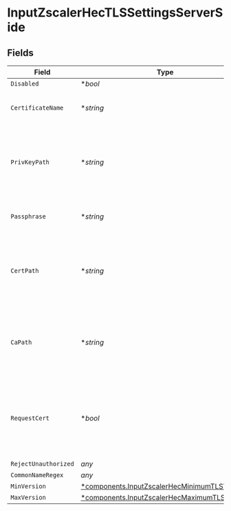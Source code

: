 # InputZscalerHecTLSSettingsServerSide


## Fields

| Field                                                                                                       | Type                                                                                                        | Required                                                                                                    | Description                                                                                                 |
| ----------------------------------------------------------------------------------------------------------- | ----------------------------------------------------------------------------------------------------------- | ----------------------------------------------------------------------------------------------------------- | ----------------------------------------------------------------------------------------------------------- |
| `Disabled`                                                                                                  | **bool*                                                                                                     | :heavy_minus_sign:                                                                                          | N/A                                                                                                         |
| `CertificateName`                                                                                           | **string*                                                                                                   | :heavy_minus_sign:                                                                                          | The name of the predefined certificate                                                                      |
| `PrivKeyPath`                                                                                               | **string*                                                                                                   | :heavy_minus_sign:                                                                                          | Path on server containing the private key to use. PEM format. Can reference $ENV_VARS.                      |
| `Passphrase`                                                                                                | **string*                                                                                                   | :heavy_minus_sign:                                                                                          | Passphrase to use to decrypt private key                                                                    |
| `CertPath`                                                                                                  | **string*                                                                                                   | :heavy_minus_sign:                                                                                          | Path on server containing certificates to use. PEM format. Can reference $ENV_VARS.                         |
| `CaPath`                                                                                                    | **string*                                                                                                   | :heavy_minus_sign:                                                                                          | Path on server containing CA certificates to use. PEM format. Can reference $ENV_VARS.                      |
| `RequestCert`                                                                                               | **bool*                                                                                                     | :heavy_minus_sign:                                                                                          | Require clients to present their certificates. Used to perform client authentication using SSL certs.       |
| `RejectUnauthorized`                                                                                        | *any*                                                                                                       | :heavy_minus_sign:                                                                                          | N/A                                                                                                         |
| `CommonNameRegex`                                                                                           | *any*                                                                                                       | :heavy_minus_sign:                                                                                          | N/A                                                                                                         |
| `MinVersion`                                                                                                | [*components.InputZscalerHecMinimumTLSVersion](../../models/components/inputzscalerhecminimumtlsversion.md) | :heavy_minus_sign:                                                                                          | N/A                                                                                                         |
| `MaxVersion`                                                                                                | [*components.InputZscalerHecMaximumTLSVersion](../../models/components/inputzscalerhecmaximumtlsversion.md) | :heavy_minus_sign:                                                                                          | N/A                                                                                                         |